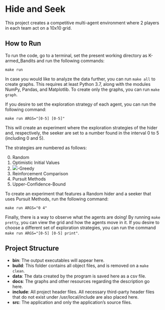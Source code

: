 # Hide and Seek
This project creates a competitive multi-agent environment where 2 players in each team act on a 10x10 grid.

## How to Run
To run the code, go to a terminal, set the present working directory as K-armed_Bandits and run the following commands:

```
make run
```

In case you would like to analyze the data further, you can run `make all` to create graphs. This requires at least Python 3.7, along with the modules NumPy, Pandas, and Matplotlib. To create only the graphs, you can run `make graph`.

If you desire to set the exploration strategy of each agent, you can run the following command:
```
make run ARGS="[0-5] [0-5]"
```
This will create an experiment where the exploration strategies of the hider and, respectively, the seeker are set to a number found in the interval 0 to 5 (including 0 and 5).

The strategies are numbered as follows:

0. Random
1. Optimistic Initial Values
2. <img src="https://render.githubusercontent.com/render/math?math=\epsilon">-Greedy
3. Reinforcement Comparison
4. Pursuit Methods
5. Upper-Confidence-Bound

To create an experiment that features a Random hider and a seeker that uses Pursuit Methods, run the following command:
```
make run ARGS="0 4"
```

Finally, there is a way to observe what the agents are doing! By running `make pretty`, you can view the grid and how the agents move in it. If you desire to choose a different set of exploration strategies, you can run the command `make run ARGS="[0-5] [0-5] print"`.

## Project Structure
* __bin__: The output executables will appear here.
* __build__: This folder contains all object files, and is removed on a `make clean`.
* __data__: The data created by the program is saved here as a csv file.
* __docs__: The graphs and other resources regarding the description go here.
* __include__: All project header files. All necessary third-party header files that do not exist under /usr/local/include are also placed here.
* __src__: The application and only the application’s source files.
